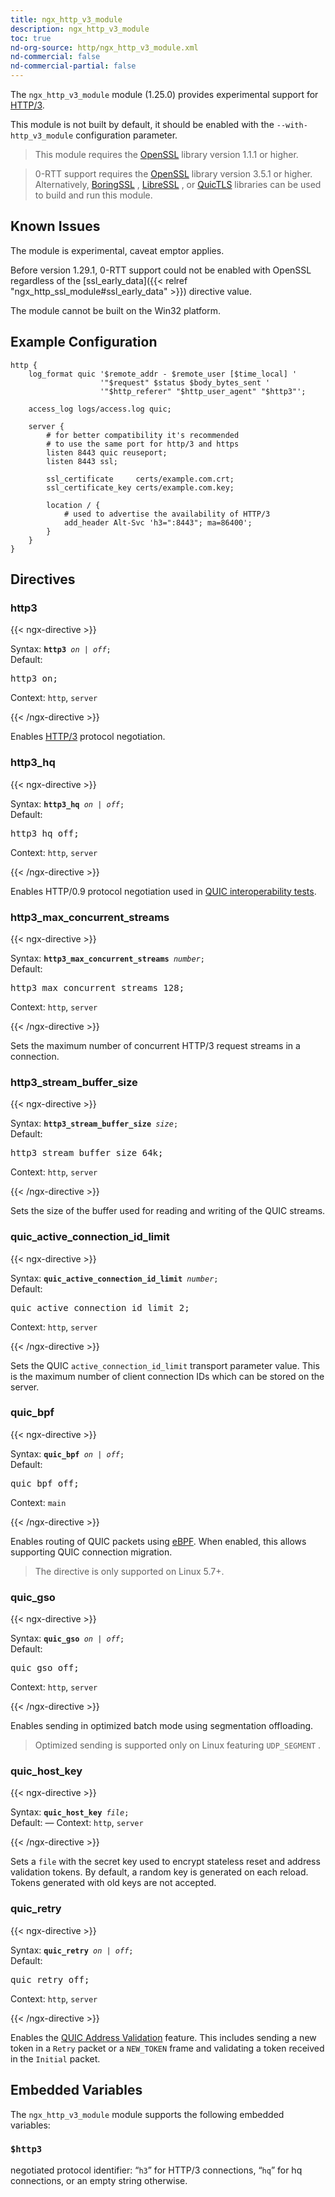```yaml
---
title: ngx_http_v3_module
description: ngx_http_v3_module
toc: true
nd-org-source: http/ngx_http_v3_module.xml
nd-commercial: false
nd-commercial-partial: false
---
```



<!--
      ********************************************************************************
      🛑 WARNING: AUTOGENERATED FILE - DO NOT EDIT 🛑 This Markdown file was
      automatically generated from the source XML documentation. Any manual
      changes made directly to this file will be overwritten. To request or
      suggest changes, please edit the source XML files instead.
      https://github.com/nginx/nginx.org/tree/main/xml/en
      ********************************************************************************
      -->


The `ngx_http_v3_module` module (1.25.0) provides
experimental support for
[HTTP/3](https://datatracker.ietf.org/doc/html/rfc9114).

This module is not built by default, it should be enabled with the
`--with-http_v3_module`
configuration parameter.

> This module requires the [OpenSSL](http://www.openssl.org) library version 1.1.1 or higher.


> 0-RTT support requires the [OpenSSL](http://www.openssl.org) library version 3.5.1 or higher. Alternatively, [BoringSSL](https://boringssl.googlesource.com/boringssl) , [LibreSSL](https://www.libressl.org) , or [QuicTLS](https://github.com/quictls/openssl) libraries can be used to build and run this module.

## Known Issues


The module is experimental, caveat emptor applies.

Before version 1.29.1,
0-RTT support could not be enabled with OpenSSL
regardless of the
[ssl_early_data]({{< relref "ngx_http_ssl_module#ssl_early_data" >}})
directive value.

The module cannot be built on the Win32 platform.
## Example Configuration


```nginx 
http {
    log_format quic '$remote_addr - $remote_user [$time_local] '
                    '"$request" $status $body_bytes_sent '
                    '"$http_referer" "$http_user_agent" "$http3"';

    access_log logs/access.log quic;

    server {
        # for better compatibility it's recommended
        # to use the same port for http/3 and https
        listen 8443 quic reuseport;
        listen 8443 ssl;

        ssl_certificate     certs/example.com.crt;
        ssl_certificate_key certs/example.com.key;

        location / {
            # used to advertise the availability of HTTP/3
            add_header Alt-Svc 'h3=":8443"; ma=86400';
        }
    }
}
 ```

## Directives

### http3

{{< ngx-directive >}}

<tr>
<th>Syntax: </th>
<td><code><strong>http3</strong> <i>on</i> <i>|</i> <i>off</i>;</code><br/></td>
</tr><tr>
<th>Default: </th>
<td><pre>http3 on;</pre></td>
</tr><tr>
<th>Context: </th>
<td><code>http</code>, <code>server</code></td>
</tr>

{{< /ngx-directive >}}


Enables
[HTTP/3](https://datatracker.ietf.org/doc/html/rfc9114)
protocol negotiation.
### http3_hq

{{< ngx-directive >}}

<tr>
<th>Syntax: </th>
<td><code><strong>http3_hq</strong> <i>on</i> <i>|</i> <i>off</i>;</code><br/></td>
</tr><tr>
<th>Default: </th>
<td><pre>http3_hq off;</pre></td>
</tr><tr>
<th>Context: </th>
<td><code>http</code>, <code>server</code></td>
</tr>

{{< /ngx-directive >}}


Enables HTTP/0.9 protocol negotiation
used in
[QUIC
interoperability tests](https://github.com/marten-seemann/quic-interop-runner).
### http3_max_concurrent_streams

{{< ngx-directive >}}

<tr>
<th>Syntax: </th>
<td><code><strong>http3_max_concurrent_streams</strong> <i>number</i>;</code><br/></td>
</tr><tr>
<th>Default: </th>
<td><pre>http3_max_concurrent_streams 128;</pre></td>
</tr><tr>
<th>Context: </th>
<td><code>http</code>, <code>server</code></td>
</tr>

{{< /ngx-directive >}}


Sets the maximum number of concurrent HTTP/3 request streams
in a connection.
### http3_stream_buffer_size

{{< ngx-directive >}}

<tr>
<th>Syntax: </th>
<td><code><strong>http3_stream_buffer_size</strong> <i>size</i>;</code><br/></td>
</tr><tr>
<th>Default: </th>
<td><pre>http3_stream_buffer_size 64k;</pre></td>
</tr><tr>
<th>Context: </th>
<td><code>http</code>, <code>server</code></td>
</tr>

{{< /ngx-directive >}}


Sets the size of the buffer used for reading and writing of the
QUIC streams.
### quic_active_connection_id_limit

{{< ngx-directive >}}

<tr>
<th>Syntax: </th>
<td><code><strong>quic_active_connection_id_limit</strong> <i>number</i>;</code><br/></td>
</tr><tr>
<th>Default: </th>
<td><pre>quic_active_connection_id_limit 2;</pre></td>
</tr><tr>
<th>Context: </th>
<td><code>http</code>, <code>server</code></td>
</tr>

{{< /ngx-directive >}}


Sets the
QUIC `active_connection_id_limit` transport parameter value.
This is the maximum number of client connection IDs
which can be stored on the server.
### quic_bpf

{{< ngx-directive >}}

<tr>
<th>Syntax: </th>
<td><code><strong>quic_bpf</strong> <i>on</i> <i>|</i> <i>off</i>;</code><br/></td>
</tr><tr>
<th>Default: </th>
<td><pre>quic_bpf off;</pre></td>
</tr><tr>
<th>Context: </th>
<td><code>main</code></td>
</tr>

{{< /ngx-directive >}}


Enables routing of QUIC packets using
[eBPF](https://ebpf.io/).
When enabled, this allows supporting QUIC connection migration.

> The directive is only supported on Linux 5.7+.

### quic_gso

{{< ngx-directive >}}

<tr>
<th>Syntax: </th>
<td><code><strong>quic_gso</strong> <i>on</i> <i>|</i> <i>off</i>;</code><br/></td>
</tr><tr>
<th>Default: </th>
<td><pre>quic_gso off;</pre></td>
</tr><tr>
<th>Context: </th>
<td><code>http</code>, <code>server</code></td>
</tr>

{{< /ngx-directive >}}


Enables sending in optimized batch mode
using segmentation offloading.

> Optimized sending is supported only on Linux featuring `UDP_SEGMENT` .

### quic_host_key

{{< ngx-directive >}}

<tr>
<th>Syntax: </th>
<td><code><strong>quic_host_key</strong> <i>file</i>;</code><br/></td>
</tr><tr>
<th>Default: </th>
<td>
      —
    </td>
</tr><tr>
<th>Context: </th>
<td><code>http</code>, <code>server</code></td>
</tr>

{{< /ngx-directive >}}


Sets a `file` with the secret key used to encrypt
stateless reset and address validation tokens.
By default, a random key is generated on each reload.
Tokens generated with old keys are not accepted.
### quic_retry

{{< ngx-directive >}}

<tr>
<th>Syntax: </th>
<td><code><strong>quic_retry</strong> <i>on</i> <i>|</i> <i>off</i>;</code><br/></td>
</tr><tr>
<th>Default: </th>
<td><pre>quic_retry off;</pre></td>
</tr><tr>
<th>Context: </th>
<td><code>http</code>, <code>server</code></td>
</tr>

{{< /ngx-directive >}}


Enables the
[QUIC
Address Validation](https://datatracker.ietf.org/doc/html/rfc9000#name-address-validation) feature.
This includes sending a new token in a `Retry` packet
or a `NEW_TOKEN` frame
and
validating a token received in the `Initial` packet.
## Embedded Variables


The `ngx_http_v3_module` module
supports the following embedded variables:


### `$http3`


negotiated protocol identifier:
“`h3`” for HTTP/3 connections,
“`hq`” for hq connections,
or an empty string otherwise.



